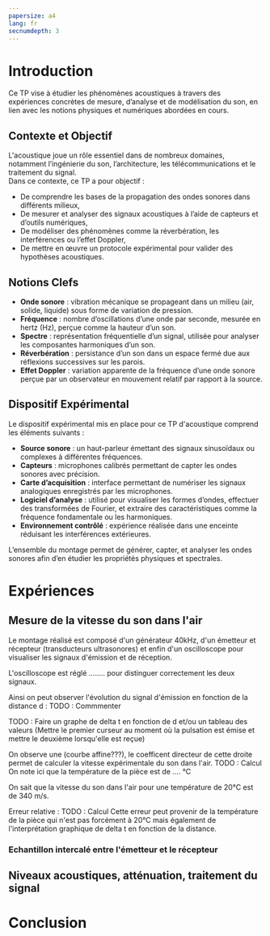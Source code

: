 ```yaml
---
papersize: a4
lang: fr 
secnumdepth: 3
---
```



# Introduction

Ce TP vise à étudier les phénomènes acoustiques à travers des expériences concrètes de mesure, d’analyse et de modélisation du son, en lien avec les notions physiques et numériques abordées en cours.

## Contexte et Objectif

L'acoustique joue un rôle essentiel dans de nombreux domaines, notamment l’ingénierie du son, l’architecture, les télécommunications et le traitement du signal.  
Dans ce contexte, ce TP a pour objectif :

- De comprendre les bases de la propagation des ondes sonores dans différents milieux,
- De mesurer et analyser des signaux acoustiques à l’aide de capteurs et d’outils numériques,
- De modéliser des phénomènes comme la réverbération, les interférences ou l’effet Doppler,
- De mettre en œuvre un protocole expérimental pour valider des hypothèses acoustiques.

## Notions Clefs

- **Onde sonore** : vibration mécanique se propageant dans un milieu (air, solide, liquide) sous forme de variation de pression.
- **Fréquence** : nombre d’oscillations d’une onde par seconde, mesurée en hertz (Hz), perçue comme la hauteur d’un son.
- **Spectre** : représentation fréquentielle d’un signal, utilisée pour analyser les composantes harmoniques d’un son.
- **Réverbération** : persistance d’un son dans un espace fermé due aux réflexions successives sur les parois.
- **Effet Doppler** : variation apparente de la fréquence d’une onde sonore perçue par un observateur en mouvement relatif par rapport à la source.

## Dispositif Expérimental

Le dispositif expérimental mis en place pour ce TP d'acoustique comprend les éléments suivants :

- **Source sonore** : un haut-parleur émettant des signaux sinusoïdaux ou complexes à différentes fréquences.
- **Capteurs** : microphones calibrés permettant de capter les ondes sonores avec précision.
- **Carte d’acquisition** : interface permettant de numériser les signaux analogiques enregistrés par les microphones.
- **Logiciel d’analyse** : utilisé pour visualiser les formes d’ondes, effectuer des transformées de Fourier, et extraire des caractéristiques comme la fréquence fondamentale ou les harmoniques.
- **Environnement contrôlé** : expérience réalisée dans une enceinte réduisant les interférences extérieures.

L’ensemble du montage permet de générer, capter, et analyser les ondes sonores afin d’en étudier les propriétés physiques et spectrales.



# Expériences

## Mesure de la vitesse du son dans l'air

Le montage réalisé est composé d'un générateur 40kHz, d'un émetteur et récepteur (transducteurs ultrasonores) et enfin d'un oscilloscope pour visualiser les signaux d'émission et de réception. 

L'oscilloscope est réglé ........ pour distinguer correctement les deux signaux. 

Ainsi on peut observer l'évolution du signal d'émission en fonction de la distance d : TODO : Commmenter

TODO : Faire un graphe de delta t en fonction de d et/ou un tableau des valeurs (Mettre le premier curseur au moment où la pulsation est émise et mettre le deuxième lorsqu'elle est reçue)

On observe une (courbe affine???), le coefficent directeur de cette droite permet de calculer la vitesse expérimentale du son dans l'air. TODO : Calcul
On note ici que la température de la pièce est de .... °C

On sait que la vitesse du son dans l'air pour une température de 20°C est de 340 m/s.

Erreur relative : TODO : Calcul
Cette erreur peut provenir de la température de la pièce qui n'est pas forcément à 20°C mais également de l'interprétation graphique de delta t en fonction de la distance.

### Echantillon intercalé entre l'émetteur et le récepteur


## Niveaux acoustiques, atténuation, traitement du signal


# Conclusion


